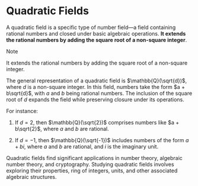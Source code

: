 # Quadratic Fields

A quadratic field is a specific type of number field—a field containing rational numbers and closed under basic
algebraic operations. **It extends the rational numbers by adding the square root of a non-square integer**.

> [!NOTE]
> It extends the rational numbers by adding the square root of a non-square integer.

The general representation of a quadratic field is $\mathbb{Q}(\sqrt{d})$, where $d$ is a non-square integer. In this
field, numbers take the form $a + b\sqrt{d}$, with $a$ and $b$ being rational numbers. The inclusion of the square root
of $d$ expands the field while preserving closure under its operations.

For instance:

1. If $d = 2$, then $\mathbb{Q}(\sqrt{2})$ comprises numbers like $a + b\sqrt{2}$, where $a$ and $b$ are rational.

2. If $d = -1$, then $\mathbb{Q}(\sqrt{-1})$ includes numbers of the form $a + bi$, where $a$ and $b$ are rational, and
   $i$ is the imaginary unit.

Quadratic fields find significant applications in number theory, algebraic number theory, and cryptography. Studying
quadratic fields involves exploring their properties, ring of integers, units, and other associated algebraic
structures.
